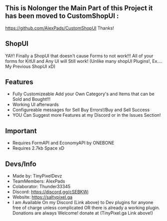 



## This is Nolonger the Main Part of this Project it has been moved to CustomShopUI : 
https://github.com/AlexPads/CustomShopUI
Thanks!












## ShopUI

YAY! Finally a ShopUI that doesn't cause Forms to not work!!!
All of your forms for KitUI and Any UI will Still work! (Unlike many shopUI Plugins!, Ex.... My Previous ShopUI xD)

## Features

- Fully Customizeable Add your Own Category's and Items that can be Sold and Bought!!! 
- Working UI afterwards
- Configureable messages for Sell Buy Errors!/Buy and Sell Success
- YOU Can Suggest more Features at my Discord or in the Issues Section!

## Important

- Requires FormAPI and EconomyAPI by ONEBONE
- Requires 2.7kb Space xD

## Devs/Info

- Made by: TinyPixelDevz
- TeamMembers: AlexPads
- Colaborator: Thunder33345
- Discord: https://discord.gg/cSEBKWj
- Website: https://saltypixel.ga
- I am Available On my Discord (Link above) to Dev plugins for anyone free of charge unless complicated OR there is already a working plugin. Donations are always Welcome!
donate at (TinyPixel.ga Link above!)

